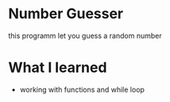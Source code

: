  # Number Guesser
 
 this programm let you guess a random number
 
 # What I learned
 
 - working with functions and while loop
